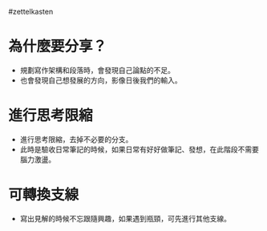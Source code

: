 #zettelkasten 

# 為什麼要分享？
- 規劃寫作架構和段落時，會發現自己論點的不足。
- 也會發現自己想發展的方向，影像日後我們的輸入。

# 進行思考限縮
- 進行思考限縮，去掉不必要的分支。
- 此時是驗收日常筆記的時候，如果日常有好好做筆記、發想，在此階段不需要腦力激盪。

# 可轉換支線
- 寫出見解的時候不忘跟隨興趣，如果遇到瓶頸，可先進行其他支線。